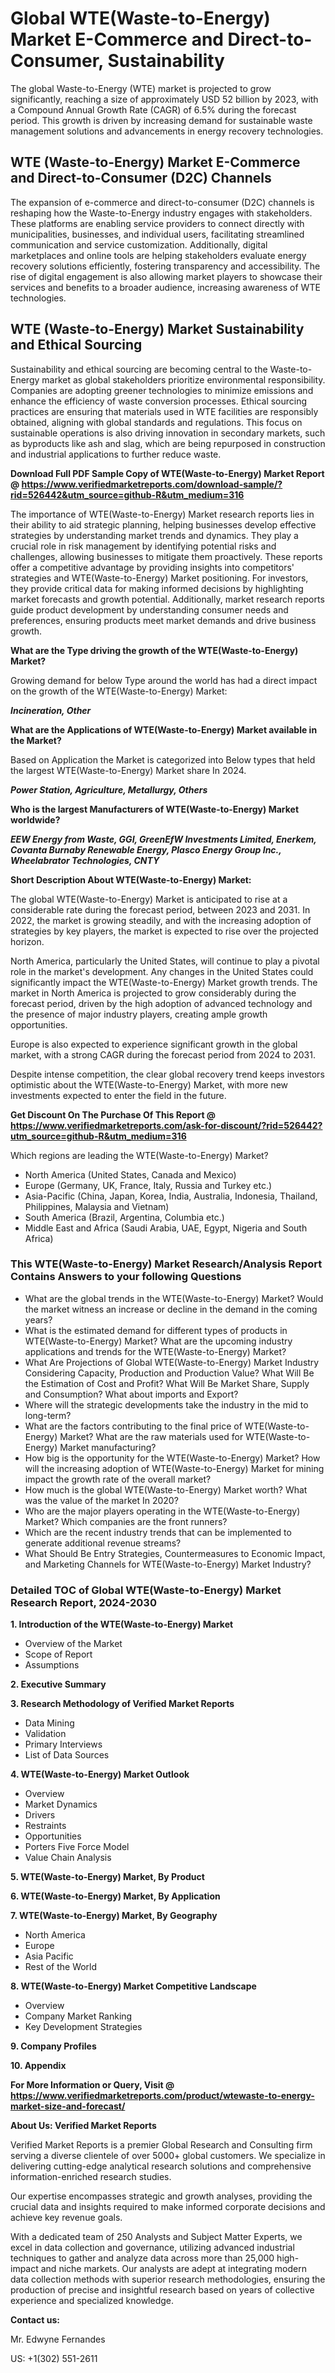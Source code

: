 <h1>Global WTE(Waste-to-Energy) Market E-Commerce and Direct-to-Consumer, Sustainability</h1><p class=""><p> The global Waste-to-Energy (WTE) market is projected to grow significantly, reaching a size of approximately USD 52 billion by 2023, with a Compound Annual Growth Rate (CAGR) of 6.5% during the forecast period. This growth is driven by increasing demand for sustainable waste management solutions and advancements in energy recovery technologies. </p> <h2>WTE (Waste-to-Energy) Market E-Commerce and Direct-to-Consumer (D2C) Channels</h2> <p> The expansion of e-commerce and direct-to-consumer (D2C) channels is reshaping how the Waste-to-Energy industry engages with stakeholders. These platforms are enabling service providers to connect directly with municipalities, businesses, and individual users, facilitating streamlined communication and service customization. Additionally, digital marketplaces and online tools are helping stakeholders evaluate energy recovery solutions efficiently, fostering transparency and accessibility. The rise of digital engagement is also allowing market players to showcase their services and benefits to a broader audience, increasing awareness of WTE technologies. </p> <h2>WTE (Waste-to-Energy) Market Sustainability and Ethical Sourcing</h2> <p> Sustainability and ethical sourcing are becoming central to the Waste-to-Energy market as global stakeholders prioritize environmental responsibility. Companies are adopting greener technologies to minimize emissions and enhance the efficiency of waste conversion processes. Ethical sourcing practices are ensuring that materials used in WTE facilities are responsibly obtained, aligning with global standards and regulations. This focus on sustainable operations is also driving innovation in secondary markets, such as byproducts like ash and slag, which are being repurposed in construction and industrial applications to further reduce waste. </p> </body> </html> </p><p class=""><strong>Download Full PDF Sample Copy of WTE(Waste-to-Energy) Market Report @ <a href="https://www.verifiedmarketreports.com/download-sample/?rid=526442&utm_source=github-R&utm_medium=316" target="_blank">https://www.verifiedmarketreports.com/download-sample/?rid=526442&utm_source=github-R&utm_medium=316</a></strong></p><p>The importance of&nbsp;WTE(Waste-to-Energy) Market research reports lies in their ability to aid strategic planning, helping businesses develop effective strategies by understanding market trends and dynamics. They play a crucial role in risk management by identifying potential risks and challenges, allowing businesses to mitigate them proactively. These reports offer a competitive advantage by providing insights into competitors' strategies and WTE(Waste-to-Energy) Market positioning. For investors, they provide critical data for making informed decisions by highlighting market forecasts and growth potential. Additionally, market research reports guide product development by understanding consumer needs and preferences, ensuring products meet market demands and drive business growth.</p><p><strong>What are the&nbsp;Type driving the growth of the WTE(Waste-to-Energy) Market?</strong></p><p id="" class="">Growing demand for below Type around the world has had a direct impact on the growth of the WTE(Waste-to-Energy) Market:</p><p class=""><em><strong>Incineration, Other</strong></em></p><p class=""><strong>What are the&nbsp;Applications&nbsp;of WTE(Waste-to-Energy) Market available in the Market?</strong></p><p id="" class="">Based on Application the Market is categorized into Below types that held the largest WTE(Waste-to-Energy) Market share In 2024.</p><p class=""><em><strong>Power Station, Agriculture, Metallurgy, Others</strong></em></p><p class=""><strong>Who is the largest Manufacturers of WTE(Waste-to-Energy) Market worldwide?</strong></p><p><em><strong>EEW Energy from Waste, GGI, GreenEfW Investments Limited, Enerkem, Covanta Burnaby Renewable Energy, Plasco Energy Group Inc., Wheelabrator Technologies, CNTY</strong></em></p><p id="" class=""><strong>Short Description About WTE(Waste-to-Energy) Market:</strong></p><p>The global WTE(Waste-to-Energy) Market is anticipated to rise at a considerable rate during the forecast period, between 2023 and 2031. In 2022, the market is growing steadily, and with the increasing adoption of strategies by key players, the market is expected to rise over the projected horizon.</p><p>North America, particularly the United States, will continue to play a pivotal role in the market's development. Any changes in the United States could significantly impact the WTE(Waste-to-Energy) Market growth trends. The market in North America is projected to grow considerably during the forecast period, driven by the high adoption of advanced technology and the presence of major industry players, creating ample growth opportunities.</p><p>Europe is also expected to experience significant growth in the global market, with a strong CAGR during the forecast period from 2024 to 2031.</p><p>Despite intense competition, the clear global recovery trend keeps investors optimistic about the WTE(Waste-to-Energy) Market, with more new investments expected to enter the field in the future.</p><p id="" class=""><strong>Get Discount On The Purchase Of This Report @ <a href="https://www.verifiedmarketreports.com/ask-for-discount/?rid=526442?utm_source=github-R&utm_medium=316" target="_blank">https://www.verifiedmarketreports.com/ask-for-discount/?rid=526442?utm_source=github-R&utm_medium=316</a></strong></p><p class="">Which regions are leading the WTE(Waste-to-Energy) Market?</p><ul><li>North America (United States, Canada and Mexico)</li><li>Europe (Germany, UK, France, Italy, Russia and Turkey etc.)</li><li>Asia-Pacific (China, Japan, Korea, India, Australia, Indonesia, Thailand, Philippines, Malaysia and Vietnam)</li><li>South America (Brazil, Argentina, Columbia etc.)</li><li>Middle East and Africa (Saudi Arabia, UAE, Egypt, Nigeria and South Africa)</li></ul><h3 id="" class="">This WTE(Waste-to-Energy) Market Research/Analysis Report Contains Answers to your following Questions</h3><ul><li>What are the global trends in the WTE(Waste-to-Energy) Market? Would the market witness an increase or decline in the demand in the coming years?</li><li>What is the estimated demand for different types of products in WTE(Waste-to-Energy) Market? What are the upcoming industry applications and trends for the WTE(Waste-to-Energy) Market?</li><li>What Are Projections of Global WTE(Waste-to-Energy) Market Industry Considering Capacity, Production and Production Value? What Will Be the Estimation of Cost and Profit? What Will Be Market Share, Supply and Consumption? What about imports and Export?</li><li>Where will the strategic developments take the industry in the mid to long-term?</li><li>What are the factors contributing to the final price of WTE(Waste-to-Energy) Market? What are the raw materials used for WTE(Waste-to-Energy) Market manufacturing?</li><li>How big is the opportunity for the WTE(Waste-to-Energy) Market? How will the increasing adoption of WTE(Waste-to-Energy) Market for mining impact the growth rate of the overall market?</li><li>How much is the global WTE(Waste-to-Energy) Market worth? What was the value of the market In 2020?</li><li>Who are the major players operating in the WTE(Waste-to-Energy) Market? Which companies are the front runners?</li><li>Which are the recent industry trends that can be implemented to generate additional revenue streams?</li><li>What Should Be Entry Strategies, Countermeasures to Economic Impact, and Marketing Channels for WTE(Waste-to-Energy) Market Industry?</li></ul><h3 id="" class="">Detailed TOC of Global WTE(Waste-to-Energy) Market Research Report, 2024-2030</h3><p id="" class=""><strong>1. Introduction of the WTE(Waste-to-Energy) Market</strong></p><ul><li>Overview of the Market</li><li>Scope of Report</li><li>Assumptions</li></ul><p id="" class=""><strong>2. Executive Summary</strong></p><p id="" class=""><strong>3. Research Methodology of Verified Market Reports</strong></p><ul><li>Data Mining</li><li>Validation</li><li>Primary Interviews</li><li>List of Data Sources</li></ul><p id="" class=""><strong>4. WTE(Waste-to-Energy) Market Outlook</strong></p><ul><li>Overview</li><li>Market Dynamics</li><li>Drivers</li><li>Restraints</li><li>Opportunities</li><li>Porters Five Force Model</li><li>Value Chain Analysis</li></ul><p id="" class=""><strong>5. WTE(Waste-to-Energy) Market, By Product</strong></p><p id="" class=""><strong>6. WTE(Waste-to-Energy) Market, By Application</strong></p><p id="" class=""><strong>7. WTE(Waste-to-Energy) Market, By Geography</strong></p><ul><li>North America</li><li>Europe</li><li>Asia Pacific</li><li>Rest of the World</li></ul><p id="" class=""><strong>8. WTE(Waste-to-Energy) Market Competitive Landscape</strong></p><ul><li>Overview</li><li>Company Market Ranking</li><li>Key Development Strategies</li></ul><p id="" class=""><strong>9. Company Profiles</strong></p><p id="" class=""><strong>10. Appendix</strong></p><p id="" class=""><strong>For More Information or Query, Visit @ <a href="https://www.verifiedmarketreports.com/product/wtewaste-to-energy-market-size-and-forecast/" target="_blank">https://www.verifiedmarketreports.com/product/wtewaste-to-energy-market-size-and-forecast/</a></strong></p><p id="" class=""><strong>About Us: Verified Market Reports</strong></p><p id="" class="">Verified Market Reports is a premier Global Research and Consulting firm serving a diverse clientele of over 5000+ global customers. We specialize in delivering cutting-edge analytical research solutions and comprehensive information-enriched research studies.</p><p id="" class="">Our expertise encompasses strategic and growth analyses, providing the crucial data and insights required to make informed corporate decisions and achieve key revenue goals.</p><p id="" class="">With a dedicated team of 250 Analysts and Subject Matter Experts, we excel in data collection and governance, utilizing advanced industrial techniques to gather and analyze data across more than 25,000 high-impact and niche markets. Our analysts are adept at integrating modern data collection methods with superior research methodologies, ensuring the production of precise and insightful research based on years of collective experience and specialized knowledge.</p><p id="" class=""><strong>Contact us:</strong></p><p id="" class="">Mr. Edwyne Fernandes</p><p id="" class="">US: +1(302) 551-2611</p>
